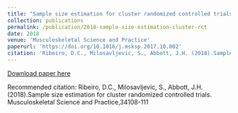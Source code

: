 ```yaml
---
title: "Sample size estimation for cluster randomized controlled trials"
collection: publications
permalink: /publication/2018-sample-size-estimation-cluster-rct
date: 2018
venue: 'Musculoskeletal Science and Practice'
paperurl: 'https://doi.org/10.1016/j.msksp.2017.10.002'
citation: 'Ribeiro, D.C., Milosavljevic, S., Abbott, J.H. (2018).Sample size estimation for cluster randomized controlled trials. Musculoskeletal Science and Practice,34108-111'
---
```


<a href='https://doi.org/10.1016/j.msksp.2017.10.002'>Download paper here</a>

Recommended citation: Ribeiro, D.C., Milosavljevic, S., Abbott, J.H. (2018).Sample size estimation for cluster randomized controlled trials. Musculoskeletal Science and Practice,34108-111